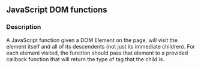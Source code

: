## JavaScript DOM functions

### Description

  A JavaScript function given a DOM Element on the page, will visit the element itself and all of its descendents (not just its immediate children). For each element visited, the function should pass that element to a provided callback function that will return the type of tag that the child is. 

